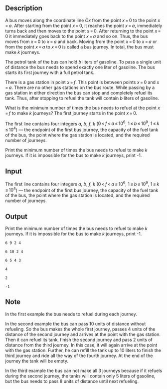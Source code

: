 ## Description

<div><p>A bus moves along the coordinate line <span class="tex-span"><i>Ox</i></span> from the point <span class="tex-span"><i>x</i> = 0</span> to the point <span class="tex-span"><i>x</i> = <i>a</i></span>. After starting from the point <span class="tex-span"><i>x</i> = 0</span>, it reaches the point <span class="tex-span"><i>x</i> = <i>a</i></span>, immediately turns back and then moves to the point <span class="tex-span"><i>x</i> = 0</span>. After returning to the point <span class="tex-span"><i>x</i> = 0</span> it immediately goes back to the point <span class="tex-span"><i>x</i> = <i>a</i></span> and so on. Thus, the bus moves from <span class="tex-span"><i>x</i> = 0</span> to <span class="tex-span"><i>x</i> = <i>a</i></span> and back. Moving from the point <span class="tex-span"><i>x</i> = 0</span> to <span class="tex-span"><i>x</i> = <i>a</i></span> or from the point <span class="tex-span"><i>x</i> = <i>a</i></span> to <span class="tex-span"><i>x</i> = 0</span> is called a <span class="tex-font-style-it">bus journey</span>. In total, the bus must make <span class="tex-span"><i>k</i></span> journeys.</p><p>The petrol tank of the bus can hold <span class="tex-span"><i>b</i></span> liters of gasoline. To pass a single unit of distance the bus needs to spend exactly one liter of gasoline. The bus starts its first journey with a full petrol tank.</p><p>There is a gas station in point <span class="tex-span"><i>x</i> = <i>f</i></span>. This point is between points <span class="tex-span"><i>x</i> = 0</span> and <span class="tex-span"><i>x</i> = <i>a</i></span>. There are no other gas stations on the bus route. While passing by a gas station in either direction the bus can stop and completely refuel its tank. Thus, after stopping to refuel the tank will contain <span class="tex-span"><i>b</i></span> liters of gasoline.</p><p>What is the minimum number of times the bus needs to refuel at the point <span class="tex-span"><i>x</i> = <i>f</i></span> to make <span class="tex-span"><i>k</i></span> journeys? The first journey starts in the point <span class="tex-span"><i>x</i> = 0</span>.</p></div><div class="input-specification"><p>The first line contains four integers <span class="tex-span"><i>a</i></span>, <span class="tex-span"><i>b</i></span>, <span class="tex-span"><i>f</i></span>, <span class="tex-span"><i>k</i></span> (<span class="tex-span">0 &lt; <i>f</i> &lt; <i>a</i> ≤ 10<sup class="upper-index">6</sup></span>, <span class="tex-span">1 ≤ <i>b</i> ≤ 10<sup class="upper-index">9</sup></span>, <span class="tex-span">1 ≤ <i>k</i> ≤ 10<sup class="upper-index">4</sup></span>) — the endpoint of the first bus journey, the capacity of the fuel tank of the bus, the point where the gas station is located, and the required number of journeys.</p></div><div class="output-specification"><p>Print the minimum number of times the bus needs to refuel to make <span class="tex-span"><i>k</i></span> journeys. If it is impossible for the bus to make <span class="tex-span"><i>k</i></span> journeys, print <span class="tex-font-style-tt">-1</span>.</p></div>

## Input

<p>The first line contains four integers <span class="tex-span"><i>a</i></span>, <span class="tex-span"><i>b</i></span>, <span class="tex-span"><i>f</i></span>, <span class="tex-span"><i>k</i></span> (<span class="tex-span">0 &lt; <i>f</i> &lt; <i>a</i> ≤ 10<sup class="upper-index">6</sup></span>, <span class="tex-span">1 ≤ <i>b</i> ≤ 10<sup class="upper-index">9</sup></span>, <span class="tex-span">1 ≤ <i>k</i> ≤ 10<sup class="upper-index">4</sup></span>) — the endpoint of the first bus journey, the capacity of the fuel tank of the bus, the point where the gas station is located, and the required number of journeys.</p>

## Output

<p>Print the minimum number of times the bus needs to refuel to make <span class="tex-span"><i>k</i></span> journeys. If it is impossible for the bus to make <span class="tex-span"><i>k</i></span> journeys, print <span class="tex-font-style-tt">-1</span>.</p>





```input1
6 9 2 4

```




```input2
6 10 2 4

```




```input3
6 5 4 3

```




```output1
4

```




```output2
2

```




```output3
-1

```



## Note

<p>In the first example the bus needs to refuel during each journey.</p><p>In the second example the bus can pass <span class="tex-span">10</span> units of distance without refueling. So the bus makes the whole first journey, passes <span class="tex-span">4</span> units of the distance of the second journey and arrives at the point with the gas station. Then it can refuel its tank, finish the second journey and pass <span class="tex-span">2</span> units of distance from the third journey. In this case, it will again arrive at the point with the gas station. Further, he can refill the tank up to <span class="tex-span">10</span> liters to finish the third journey and ride all the way of the fourth journey. At the end of the journey the tank will be empty. </p><p>In the third example the bus can not make all <span class="tex-span">3</span> journeys because if it refuels during the second journey, the tanks will contain only <span class="tex-span">5</span> liters of gasoline, but the bus needs to pass <span class="tex-span">8</span> units of distance until next refueling.</p>
